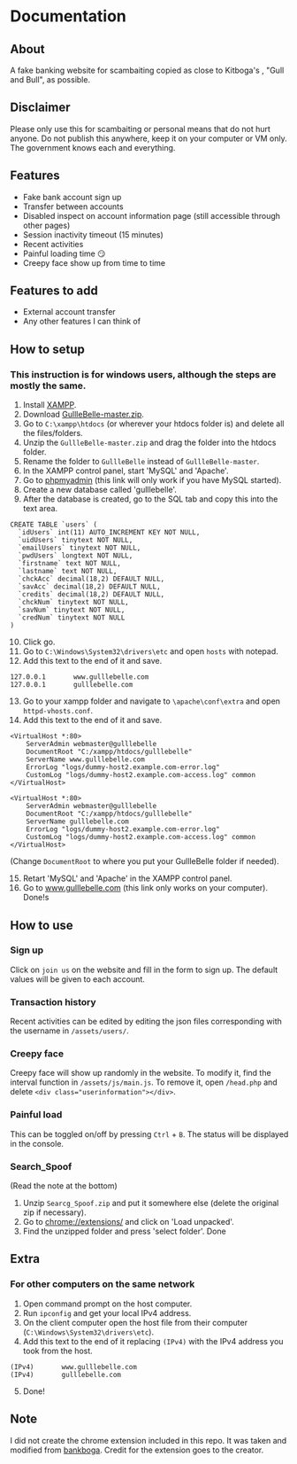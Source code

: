 # Documentation
## About
A fake banking website for scambaiting copied as close to Kitboga's , "Gull and Bull", as possible.

## Disclaimer
Please only use this for scambaiting or personal means that do not hurt anyone. Do not publish this anywhere, keep it on your computer or VM only. The government knows each and everything.

## Features
* Fake bank account sign up
* Transfer between accounts
* Disabled inspect on account information page (still accessible through other pages)
* Session inactivity timeout (15 minutes)
* Recent activities
* Painful loading time 😏
* Creepy face show up from time to time

## Features to add
* External account transfer
* Any other features I can think of

## How to setup
### This instruction is for windows users, although the steps are mostly the same.
1. Install [XAMPP](https://www.apachefriends.org/index.html).
2. Download [GullleBelle-master.zip](https://github.com/lahrence/GullleBelle/archive/master.zip).
3. Go to `C:\xampp\htdocs` (or wherever your htdocs folder is) and delete all the files/folders.
4. Unzip the `GullleBelle-master.zip` and drag the folder into the htdocs folder.
5. Rename the folder to `GullleBelle` instead of `GullleBelle-master`.
6. In the XAMPP control panel, start 'MySQL' and 'Apache'.
7. Go to [phpmyadmin](http://localhost/phpmyadmin/) (this link will only work if you have MySQL started).
8. Create a new database called 'gulllebelle'.
9. After the database is created, go to the SQL tab and copy this into the text area.
```
CREATE TABLE `users` (
  `idUsers` int(11) AUTO_INCREMENT KEY NOT NULL,
  `uidUsers` tinytext NOT NULL,
  `emailUsers` tinytext NOT NULL,
  `pwdUsers` longtext NOT NULL,
  `firstname` text NOT NULL,
  `lastname` text NOT NULL,
  `chckAcc` decimal(18,2) DEFAULT NULL,
  `savAcc` decimal(18,2) DEFAULT NULL,
  `credits` decimal(18,2) DEFAULT NULL,
  `chckNum` tinytext NOT NULL,
  `savNum` tinytext NOT NULL,
  `credNum` tinytext NOT NULL
)
```
10. Click go.
11. Go to `C:\Windows\System32\drivers\etc` and open `hosts` with notepad.
12. Add this text to the end of it and save. 
```
127.0.0.1       www.gulllebelle.com
127.0.0.1       gulllebelle.com
```
13. Go to your xampp folder and navigate to `\apache\conf\extra` and open `httpd-vhosts.conf`.
14. Add this text to the end of it and save.
````
<VirtualHost *:80>
    ServerAdmin webmaster@gulllebelle
    DocumentRoot "C:/xampp/htdocs/gulllebelle"
    ServerName www.gulllebelle.com
    ErrorLog "logs/dummy-host2.example.com-error.log"
    CustomLog "logs/dummy-host2.example.com-access.log" common
</VirtualHost>

<VirtualHost *:80>
    ServerAdmin webmaster@gulllebelle
    DocumentRoot "C:/xampp/htdocs/gulllebelle"
    ServerName gulllebelle.com
    ErrorLog "logs/dummy-host2.example.com-error.log"
    CustomLog "logs/dummy-host2.example.com-access.log" common
</VirtualHost>
````  
(Change `DocumentRoot` to where you put your GullleBelle folder if needed).

15. Retart 'MySQL' and 'Apache' in the XAMPP control panel.
16. Go to www.gulllebelle.com (this link only works on your computer).
Done!s
## How to use
### Sign up
Click on `join us` on the website and fill in the form to sign up.
The default values will be given to each account.
### Transaction history
Recent activities can be edited by editing the json files corresponding with the username in `/assets/users/`.
### Creepy face
Creepy face will show up randomly in the website. To modify it, find the interval function in `/assets/js/main.js`.
To remove it, open `/head.php` and delete `<div class="userinformation"></div>`.
### Painful load
This can be toggled on/off by pressing `Ctrl` + `B`. The status will be displayed in the console.
### Search_Spoof
(Read the note at the bottom)
1. Unzip `Searcg_Spoof.zip` and put it somewhere else (delete the original zip if necessary). 
2. Go to <chrome://extensions/> and click on 'Load unpacked'. 
3. Find the unzipped folder and press 'select folder'. Done

## Extra
### For other computers on the same network
1. Open command prompt on the host computer.
2. Run `ipconfig` and get your local IPv4 address.
3. On the client computer open the host file from their computer (`C:\Windows\System32\drivers\etc`).
4. Add this text to the end of it replacing `(IPv4)` with the IPv4 address you took from the host.
```
(IPv4)       www.gulllebelle.com
(IPv4)       gulllebelle.com
```
5. Done!

## Note
I did not create the chrome extension included in this repo. It was taken and modified from [bankboga](https://github.com/hadenpf/bankboga). Credit for the extension goes to the creator.